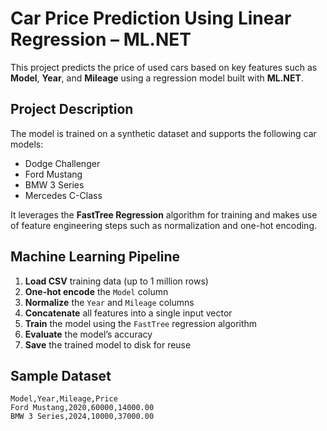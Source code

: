 

# Car Price Prediction Using Linear Regression – ML.NET

This project predicts the price of used cars based on key features such as **Model**, **Year**, and **Mileage** using a regression model built with **ML.NET**.

##  Project Description

The model is trained on a synthetic dataset and supports the following car models:

- Dodge Challenger  
- Ford Mustang  
- BMW 3 Series  
- Mercedes C-Class  

It leverages the **FastTree Regression** algorithm for training and makes use of feature engineering steps such as normalization and one-hot encoding.

##  Machine Learning Pipeline

1. **Load CSV** training data (up to 1 million rows)
2. **One-hot encode** the `Model` column
3. **Normalize** the `Year` and `Mileage` columns
4. **Concatenate** all features into a single input vector
5. **Train** the model using the `FastTree` regression algorithm
6. **Evaluate** the model’s accuracy
7. **Save** the trained model to disk for reuse

##  Sample Dataset

```csv
Model,Year,Mileage,Price
Ford Mustang,2020,60000,14000.00
BMW 3 Series,2024,10000,37000.00

